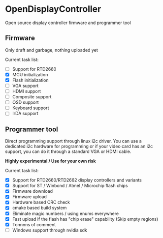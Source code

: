 # OpenDisplayController
Open source display controller firmware and programmer tool

## Firmware 
Only draft and garbage, nothing uploaded yet

Current task list:
- [ ] Support for RTD2660
- [X] MCU initialization
- [X] Flash initialization
- [ ] VGA support
- [ ] HDMI support
- [ ] Composite support
- [ ] OSD support
- [ ] Keyboard support
- [ ] IrDA support

## Programmer tool
Direct programming support through linux i2c driver. You can use a dedicated i2c hardware for programming or if your video card has an i2c support, you can do it through a standard VGA or HDMI cable.

**Highly experimental / Use for your own risk**

Current task list:

- [x] Support for RTD2660/RTD2662 display controllers and variants
- [x] Support for ST / Winbond / Atmel / Microchip flash chips
- [x] Firmware download 
- [x] Firmware upload
- [x] Hardware based CRC check
- [x] cmake based build system
- [x] Eliminate magic numbers / using enums everywhere
- [x] Fast upload if the flash has "chip erase" capability (Skip empty regions)
- [x] Tonnnns of comment
- [ ] Windows support through nvidia sdk
